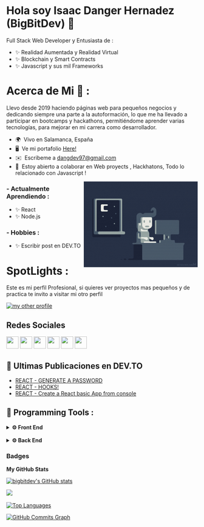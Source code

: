 
Hola soy Isaac Danger Hernadez (BigBitDev)  👋
==============================================

Full Stack Web Developer y Entusiasta de :

- ✨ Realidad Aumentada y Realidad Virtual
- ✨ Blockchain y Smart Contracts
- ✨ Javascript y sus mil Frameworks

Acerca de Mi 💬 :
=================

Llevo desde 2019 haciendo páginas web para pequeños negocios y dedicando siempre una parte a la autoformación, lo que me ha llevado a participar en bootcamps y hackathons, permitiéndome aprender varias tecnologías, para mejorar en mi carrera como desarrollador.

* 🌍  Vivo en Salamanca, España
* 🖥️  Ve mi portafolio [Here!](https://bigbitdev.netlify.app/)
* ✉️  Escribeme a  [dangdev97@gmail.com](mailto:dangdev97@gmail.com)
* 🤝  Estoy abierto a colaborar en Web proyects , Hackhatons, Todo lo relacionado con Javascript !


<img hight="300" width="300" alt="GIF" align="right" src="https://github.com/iBigBitDev97/Readme-components/blob/master/e426702edf874b181aced1e2fa5c6cde.gif">

### - Actualmente Aprendiendo :
- ✨ React
- ✨ Node.js

### - Hobbies : 
- ✨ Escribir post en DEV.TO


SpotLights : 
=================
<p>Este es mi perfil Profesional, si quieres ver proyectos mas pequeños y de practica te invito a visitar mi otro perfil </p> 

[![my other profile](https://img.shields.io/badge/github-000?style=for-the-badge&logo=github&logoColor=white)](https://github.com/iBigBitDev97)

Redes Sociales
------------------

<p align="left"> <a href="https://www.codesandbox.com/bigbitdev" target="_blank" rel="noreferrer"><img src="https://raw.githubusercontent.com/danielcranney/readme-generator/main/public/icons/socials/codesandbox-dark.svg" width="32" height="32" /></a> <a href="https://www.dev.to/bigbitdev" target="_blank" rel="noreferrer"><img src="https://raw.githubusercontent.com/danielcranney/readme-generator/main/public/icons/socials/devdotto-dark.svg" width="32" height="32" /></a> <a href="https://www.github.com/bigbitdev" target="_blank" rel="noreferrer"><img src="https://raw.githubusercontent.com/danielcranney/readme-generator/main/public/icons/socials/github-dark.svg" width="32" height="32" /></a> <a href="https://bigbitdev" target="_blank" rel="noreferrer"><img src="https://raw.githubusercontent.com/danielcranney/readme-generator/main/public/icons/socials/hashnode.svg" width="32" height="32" /></a> <a href="https://www.stackoverflow.com/users/bigbitdev" target="_blank" rel="noreferrer"><img src="https://raw.githubusercontent.com/danielcranney/readme-generator/main/public/icons/socials/stackoverflow.svg" width="32" height="32" /></a> <a href="https://www.twitter.com/bigbitdev" target="_blank" rel="noreferrer"><img src="https://raw.githubusercontent.com/danielcranney/readme-generator/main/public/icons/socials/twitter.svg" width="32" height="32" /></a></p>


## 📰 Ultimas Publicaciones en DEV.TO

<!-- BLOG-POST-LIST:START -->
- [REACT - GENERATE A PASSWORD](https://dev.to/bigbitdev/generate-password-on-react-48gp)
- [REACT - HOOKS!](https://dev.to/bigbitdev/react-hooks-35ll)
- [REACT - Create a React basic App from console](https://dev.to/bigbitdev/reactjs-how-to-create-a-react-basic-app-from-console-1bk0)
<!-- BLOG-POST-LIST:END -->



## 💬 Programming Tools  :

 <details>	
  <br />
  <summary><b>⚙️ Front End</b></summary>
  	<p align="left">
<a href="https://developer.mozilla.org/en-US/docs/Web/JavaScript" target="_blank" rel="noreferrer"><img src="https://raw.githubusercontent.com/danielcranney/readme-generator/main/public/icons/skills/javascript-colored.svg" width="36" height="36" alt="Javascript" /></a>
<a href="https://developer.mozilla.org/en-US/docs/Glossary/HTML5" target="_blank" rel="noreferrer"><img src="https://raw.githubusercontent.com/danielcranney/readme-generator/main/public/icons/skills/html5-colored.svg" width="36" height="36" alt="HTML5" /></a>
<a href="https://reactjs.org/" target="_blank" rel="noreferrer"><img src="https://raw.githubusercontent.com/danielcranney/readme-generator/main/public/icons/skills/react-colored.svg" width="36" height="36" alt="React" /></a>
<a href="https://www.w3.org/TR/CSS/#css" target="_blank" rel="noreferrer"><img src="https://raw.githubusercontent.com/danielcranney/readme-generator/main/public/icons/skills/css3-colored.svg" width="36" height="36" alt="CSS3" /></a>
<a href="https://tailwindcss.com/" target="_blank" rel="noreferrer"><img src="https://raw.githubusercontent.com/danielcranney/readme-generator/main/public/icons/skills/tailwindcss-colored.svg" width="36" height="36" alt="TailwindCSS" /></a>
<a href="https://getbootstrap.com/" target="_blank" rel="noreferrer"><img src="https://raw.githubusercontent.com/danielcranney/readme-generator/main/public/icons/skills/bootstrap-colored.svg" width="36" height="36" alt="Bootstrap" /></a>
<a href="https://redux.js.org/" target="_blank" rel="noreferrer"><img src="https://raw.githubusercontent.com/danielcranney/readme-generator/main/public/icons/skills/redux-colored.svg" width="36" height="36" alt="Redux" /></a>
<a href="https://mui.com/" target="_blank" rel="noreferrer"><img src="https://raw.githubusercontent.com/danielcranney/readme-generator/main/public/icons/skills/materialui-colored.svg" width="36" height="36" alt="Material UI" /></a>
	</p>
</details>

<br/>

 <details>	
  <br />
  <summary><b>⚙️ Back End</b></summary>
  <p align="left">	
<a href="https://nodejs.org/en/" target="_blank" rel="noreferrer"><img src="https://raw.githubusercontent.com/danielcranney/readme-generator/main/public/icons/skills/nodejs-colored.svg" width="36" height="36" alt="NodeJS" /></a>
<a href="https://www.mysql.com/" target="_blank" rel="noreferrer"><img src="https://raw.githubusercontent.com/danielcranney/readme-generator/main/public/icons/skills/mysql-colored.svg" width="36" height="36" alt="MySQL" /></a>
<a href="https://www.postgresql.org/" target="_blank" rel="noreferrer"><img src="https://raw.githubusercontent.com/danielcranney/readme-generator/main/public/icons/skills/postgresql-colored.svg" width="36" height="36" alt="PostgreSQL" /></a>
<a href="https://firebase.google.com/" target="_blank" rel="noreferrer"><img src="https://raw.githubusercontent.com/danielcranney/readme-generator/main/public/icons/skills/firebase-colored.svg" width="36" height="36" alt="Firebase" /></a>
<a href="https://www.heroku.com/" target="_blank" rel="noreferrer"><img src="https://raw.githubusercontent.com/danielcranney/readme-generator/main/public/icons/skills/heroku-colored.svg" width="36" height="36" alt="Heroku" /></a>
<a href="https://flask.palletsprojects.com/en/2.0.x/" target="_blank" rel="noreferrer"><img src="https://raw.githubusercontent.com/danielcranney/readme-generator/main/public/icons/skills/flask-colored-dark.svg" width="36" height="36" alt="Flask" /></a>
</p>
</details>     

### Badges

<b>My GitHub Stats</b>

<a href="http://www.github.com/bigbitdev"><img src="https://github-readme-stats.vercel.app/api?username=bigbitdev&show_icons=true&hide=&count_private=true&title_color=0891b2&text_color=ffffff&icon_color=0891b2&bg_color=1c1917&hide_border=true&show_icons=true" alt="bigbitdev's GitHub stats" /></a>

<a href="http://www.github.com/bigbitdev"><img src="https://github-readme-streak-stats.herokuapp.com/?user=bigbitdev&stroke=ffffff&background=1c1917&ring=0891b2&fire=0891b2&currStreakNum=ffffff&currStreakLabel=0891b2&sideNums=ffffff&sideLabels=ffffff&dates=ffffff&hide_border=true" /></a>

<a href="https://github.com/bigbitdev" align="right"><img src="https://github-readme-stats.vercel.app/api/top-langs/?username=bigbitdev&langs_count=10&title_color=0891b2&text_color=ffffff&icon_color=0891b2&bg_color=1c1917&hide_border=true&locale=en&custom_title=Top%20%Languages" alt="Top Languages" /></a>

<a href="http://www.github.com/bigbitdev"><img src="https://activity-graph.herokuapp.com/graph?username=bigbitdev&bg_color=1c1917&color=ffffff&line=0891b2&point=ffffff&area_color=1c1917&area=true&hide_border=true&custom_title=GitHub%20Commits%20Graph" alt="GitHub Commits Graph" /></a>








